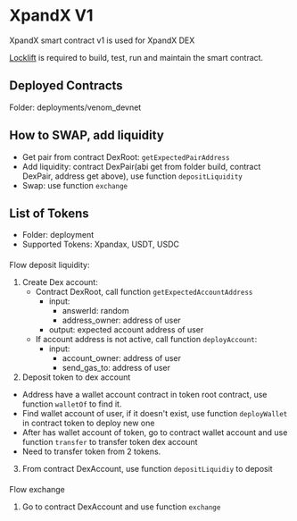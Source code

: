 # XpandX V1

XpandX smart contract v1 is used for XpandX DEX 

[Locklift](https://github.com/broxus/locklift/) is required to build, test, run and maintain the smart contract.

## Deployed Contracts

Folder: deployments/venom_devnet

## How to SWAP, add liquidity

- Get pair from contract DexRoot: `getExpectedPairAddress`
- Add liquidity: contract DexPair(abi get from folder build, contract DexPair, address get above), use function `depositLiquidity`
- Swap: use function `exchange`

## List of Tokens 

- Folder: deployment
- Supported Tokens: Xpandax, USDT, USDC 

####
Flow deposit liquidity:

1. Create Dex account:
   - Contract DexRoot, call function `getExpectedAccountAddress`
      - input:
         - answerId: random
         - address_owner: address of user
      - output: expected account address of user
   - If account address is not active, call function `deployAccount`:
      - input:
         - account_owner: address of user
         - send_gas_to: address of user
2. Deposit token to dex account
- Address have a wallet account contract in token root contract, use function `walletOf` to find it.
- Find wallet account of user, if it doesn't exist, use function `deployWallet` in contract token to deploy new one
- After has wallet account of token, go to contract wallet account and use function `transfer` to transfer token dex account
- Need to transfer token from 2 tokens.
3. From contract DexAccount, use function `depositLiquidiy` to deposit

####
Flow exchange

1. Go to contract DexAccount and use function `exchange`
